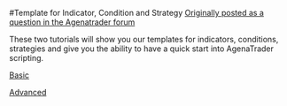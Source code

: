 #Template for Indicator, Condition and Strategy
[Originally posted as a question in the Agenatrader forum](http://www.tradeescort.com/phpbb_de/viewtopic.php?f=18&t=2680&p=11739)

These two tutorials will show you our templates for indicators, conditions, strategies and give you the ability to have a quick start into AgenaTrader scripting.

[Basic](https://github.com/AgenaTrader/Tutorials/blob/master/Example_Indicator_Condition_Strategy/Example_Indicator_Condition_Strategy.md)

[Advanced](https://github.com/AgenaTrader/Tutorials/blob/master/Example_Indicator_Condition_Strategy/Example_Indicator_Condition_Strategy_Advanced.md)
